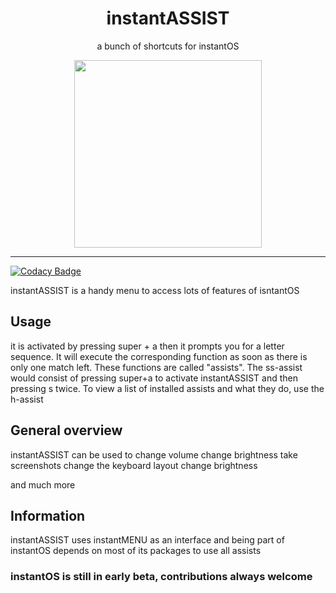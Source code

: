 <div align="center">
    <h1>instantASSIST</h1>
    <p>a bunch of shortcuts for instantOS</p>
    <img width="300" height="300" src="https://raw.githubusercontent.com/instantOS/instantLOGO/master/png/assist.png">
</div>

--------

[![Codacy Badge](https://api.codacy.com/project/badge/Grade/7e25496a026149f58a014b4c4e8538c8)](https://app.codacy.com/gh/instantOS/instantASSIST?utm_source=github.com&utm_medium=referral&utm_content=instantOS/instantASSIST&utm_campaign=Badge_Grade_Settings)

instantASSIST is a handy menu to access lots of features of isntantOS

## Usage

it is activated by pressing super + a
then it prompts you for a letter sequence. It will execute the corresponding function as soon as there is only one match left. 
These functions are called "assists". 
The ss-assist would consist of pressing super+a to activate instantASSIST and then pressing s twice. 
To view a list of installed assists and what they do, use the h-assist

## General overview

instantASSIST can be used to
change volume
change brightness
take screenshots
change the keyboard layout
change brightness

and much more

## Information

instantASSIST uses instantMENU as an interface and being part of instantOS depends on most of its packages to use all assists

### instantOS is still in early beta, contributions always welcome
